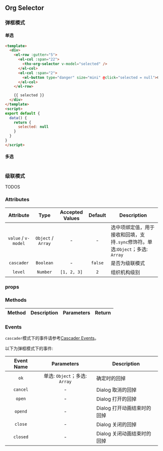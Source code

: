 ## Org Selector

### 弹框模式

#### 单选

<thx-demo-code>
  <template v-slot:demo>
    <case-1 />
  </template>

``` html
<template>
  <div>
    <el-row :gutter="5">
      <el-col :span="22">
        <thx-org-selector v-model="selected" />
      </el-col>
      <el-col :span="2">
        <el-button type="danger" size="mini" @click="selected = null">Clear</el-button>
      </el-col>
    </el-row>

    {{ selected }}
  </div>
</template>
<script>
export default {
  data() {
    return {
      selected: null
    }
  }
}
</script>
```
</thx-demo-code>

#### 多选

<thx-demo-code>
  <template v-slot:demo>
  </template>

``` html

```
</thx-demo-code>

### 级联模式

TODOS

### Attributes

| Attribute | Type | Accepted Values | Default | Description |
| :----: | :----: | :----: | :----: | ---- |
| `value` / `v-model` | `Object` / `Array` | - | - | 选中项绑定值，用于接收和回填，支持`.sync`修饰符。单选:`Object`；多选: `Array` |
| `cascader` | `Boolean` | - | `false` | 是否为级联模式 |
| `level` | `Number` | `[1, 2, 3]` | `2` | 组织机构级别 |

### props

### Methods

| Method | Description | Parameters | Return |
| :----: | :----: | :----: | :----: |

### Events

`cascader`模式下的事件请参考[Cascader Events](https://element.eleme.cn/2.13/#/zh-CN/component/cascader)。

以下为弹框模式下的事件:

| Event Name | Parameters | Description |
| :----: | :----: | ---- |
| `ok` | 单选: `Object`；多选: `Array` | 确定时的回掉 |
| `cancel` | - | Dialog 取消的回掉 |
| `open` | - | Dialog 打开的回掉 |
| `opend` | - | Dialog 打开动画结束时的回掉 |
| `close` | - | Dialog 关闭的回掉 |
| `closed` | - | Dialog 关闭动画结束时的回掉 |
